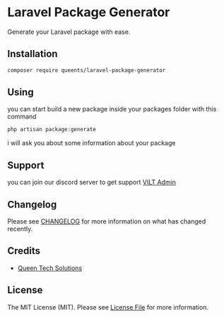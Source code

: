 # Laravel Package Generator

Generate your Laravel package with ease.

## Installation

```bash
composer require queents/laravel-package-generator
```

## Using

you can start build a new package inside your packages folder with this command

```php
php artisan package:generate
```

i will ask you about some information about your package

## Support

you can join our discord server to get support [VILT Admin](https://discord.gg/HUNYbgKDdx)

## Changelog

Please see [CHANGELOG](CHANGELOG.md) for more information on what has changed recently.

## Credits

- [Queen Tech Solutions](https://github.com/queents)

## License

The MIT License (MIT). Please see [License File](LICENSE.md) for more information.
